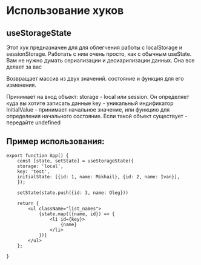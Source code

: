 # Использование хуков

## useStorageState

Этот хук предназначен для для облегчения работы с localStorage и sessionStorage.
Работать с ним очень просто, как с обычным useState. Вам не нужно думать сериализации и десиарилизации данных. Она все делает за вас

Возвращает массив из двух значений. состояние и функция для его изменения.

Принимает на вход объект: storage - local или session. Он определяет куда вы хотите записать данные
key - уникальный индификатор
InitialValue - принимает начальное значение, или функцию для определения начального состояние. Если такой объект существует - передайте undefined

## Пример использования:

```
export function App() {
    const [state, setState] = useStorageState({
    storage: 'local',
    key: 'test',
    initialState: [{id: 1, name: Mikhail}, {id: 2, name: Ivan}],
    });

    setState(state.push({id: 3, name: Oleg}))

    return {
        <ul className="list_names">
            {state.map(({name, id}) => {
                <li id={key}>
                    {name}
                </li>
            })}
        </ul>
    };

}
```
